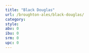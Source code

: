 ```yaml
---
title: "Black Douglas"
url: /broughton-ales/black-douglas/
category: 
style: 
abv: 0
ibu: 0
srm: 0
upc: 0
---
```


